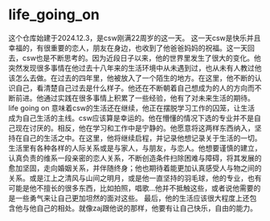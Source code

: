 # life_going_on
这个仓库始建于2024.12.3，是csw刚满22周岁的这一天。
这一天csw是快乐并且幸福的，有很重要的恋人，朋友在身边，也收到了他爸爸妈妈的祝福。这一天回去，csw也是不断思考的。因为近段日子以来，他的世界里发生了很大的变化。他突然发现很多事情在他过去十八年来的生活环境中从未遇到过，也从未有人教过他该怎么去做。在过去的四年里，他被放入了一个陌生的地方。在这里，他不断的认识自己，看清楚自己过去是什么样子。他还在不断朝着自己想成为的人的方向而不断前进。他通过实践在很多事情上积累了一些经验，他有了对未来生活的期待。
life going on 意味着csw的生活还在继续，他正在摆脱学习工作的囚笼，让生活成为自己生活的主线。csw应该算是幸运的。他在懵懂的情况下选的专业并不是自己现在讨厌的。相反，他在学习和工作中是宁静的。他愿意将这两样东西纳入，坚持在自己的生活之中。在这里，他将继续启程，并记录他想记录关于生活的一切。生活里有各种各样的人际关系或是与家人，与朋友，与恋人。他想要谨慎的建立，认真负责的维系一段亲密的恋人关系，不断创造条件扫除困难与障碍，将其发展的愈加坚固，走向婚姻关系，并伴随终身；他也期待着能更加认真感受人与物之间的关系。或是江上之清风与山间之明月，或是他一直坚持的羽毛球，他的专业，也有可能是他不擅长的很多东西，比如拍照，唱歌...他并不抵触这些，或者说他需要的是一些勇气来让自己更加坦然的面对这些。
最后，他的生活应该很大程度上还包含他与他自己的相处。就像zaj跟他说的那样，他要有让自己快乐，自由的能力。